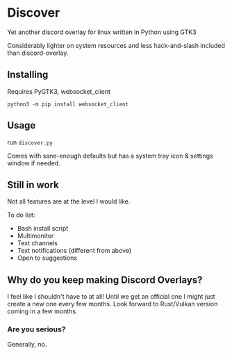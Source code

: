 # Discover
Yet another discord overlay for linux written in Python using GTK3

Considerably lighter on system resources and less hack-and-slash included than discord-overlay.

## Installing

Requires PyGTK3, websocket_client

```
python3 -m pip install websocket_client
```

## Usage

run `discover.py`

Comes with sane-enough defaults but has a system tray icon & settings window if needed.

## Still in work

Not all features are at the level I would like.

To do list:

- Bash install script
- Multimonitor
- Text channels
- Text notifications (different from above)
- Open to suggestions

## Why do you keep making Discord Overlays?

I feel like I shouldn't have to at all! Until we get an official one I might just create a new one every few months. Look forward to Rust/Vulkan version coming in a few months.

### Are you serious?

Generally, no.

